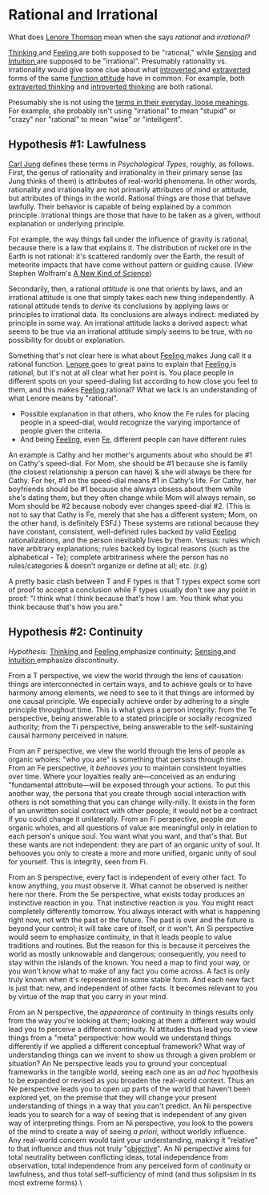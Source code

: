 # Rational and Irrational

What does [Lenore Thomson](../../../people-and-systems/lenore-thomson/) mean when she says _rational_ and _irrational?_

[Thinking ](../../function-attitude/thinking/)and [Feeling ](../../function-attitude/feeling/)are both supposed to be "rational," while [Sensing](../../function-attitude/sensation/) and [Intuition ](../../function-attitude/intuition/)are supposed to be "irrational". Presumably rationality vs. irrationality would give some clue about what [introverted ](../../function-attitude/attitude.md)and [extraverted ](../../function-attitude/attitude.md)forms of the same [function attitude](../../function-attitude/) have in common. For example, both [extraverted thinking](../../function-attitude/thinking/extraverted-thinking-te.md) and [introverted thinking](../../function-attitude/thinking/introverted-thinking-ti.md) are both rational.

Presumably she is not using the [terms in their everyday, loose meanings](../../../exegeses-and-hypotheses/not-personality/). For example, she probably isn't using "irrational" to mean "stupid" or "crazy" nor "rational" to mean "wise" or "intelligent".

## Hypothesis #1: Lawfulness

[Carl Jung](../../../people-and-systems/carl-jung.md) defines these terms in _Psychological Types_, roughly, as follows. First, the genus of rationality and irrationality in their primary sense (as Jung thinks of them) is attributes of real-world phenomena. In other words, rationality and irrationality are not primarily attributes of mind or attitude, but attributes of things in the world. Rational things are those that behave lawfully. Their behavior is capable of being explained by a common principle. Irrational things are those that have to be taken as a given, without explanation or underlying principle.

For example, the way things fall under the influence of gravity is rational, because there is a law that explains it. The distribution of nickel ore in the Earth is not rational: it's scattered randomly over the Earth, the result of meteorite impacts that have come without pattern or guiding cause. (View Stephen Wolfram's [A New Kind of Science](https://web.archive.org/web/20050421215713/http://www.wolframscience.com/))

Secondarily, then, a rational _attitude_ is one that orients by laws, and an irrational attitude is one that simply takes each new thing independently. A rational attitude tends to _derive_ its conclusions by applying laws or principles to irrational data. Its conclusions are always indirect: mediated by principle in some way. An irrational attitude lacks a derived aspect: what seems to be true via an irrational attitude simply seems to be true, with no possibility for doubt or explanation.

Something that's not clear here is what about [Feeling ](../../function-attitude/feeling/)makes Jung call it a rational function. [Lenore ](../../../people-and-systems/lenore-thomson/)goes to great pains to explain that [Feeling ](../../function-attitude/feeling/)is rational, but it's not at all clear what her point is. You place people in different spots on your speed-dialing list according to how close you feel to them, and this makes [Feeling ](../../function-attitude/feeling/)rational? What we lack is an understanding of what Lenore means by "rational".

* Possible explanation in that others, who know the Fe rules for placing people in a speed-dial, would recognize the varying importance of people given the criteria.
* And being [Feeling](../../function-attitude/feeling/), even [Fe](../../function-attitude/feeling/extraverted-feeling-fe.md), different people can have different rules

An example is Cathy and her mother's arguments about who should be #1 on Cathy's speed-dial. For Mom, she should be #1 because she is family (the closest relationship a person can have) & she will always be there for Cathy. For her, #1 on the speed-dial means #1 in Cathy's life. For Cathy, her boyfriends should be #1 because she always obsess about them while she's dating them, but they often change while Mom will always remain, so Mom should be #2 because nobody ever changes speed-dial #2. (This is not to say that Cathy is Fe, merely that she has a different system; Mom, on the other hand, is definitely ESFJ.) These systems are rational because they have constant, consistent, well-defined rules backed by valid [Feeling ](../../function-attitude/feeling/)rationalizations, and the person inevitably lives by them. Versus: rules which have arbitrary explanations; rules backed by logical reasons (such as the alphabetical - Te); complete arbitrariness where the person has no rules/categories & doesn't organize or define at all; etc. (r.g)

A pretty basic clash between T and F types is that T types expect some sort of proof to accept a conclusion while F types usually don't see any point in proof: "I think what I think because that's how I am. You think what you think because that's how you are."

## Hypothesis #2: Continuity

_Hypothesis:_ [Thinking ](../../function-attitude/thinking/)and [Feeling ](../../function-attitude/feeling/)emphasize continuity; [Sensing ](../../function-attitude/sensation/)and [Intuition ](../../function-attitude/intuition/)emphasize discontinuity.

From a T perspective, we view the world through the lens of causation: things are interconnected in certain ways, and to achieve goals or to have harmony among elements, we need to see to it that things are informed by one causal principle. We especially achieve order by adhering to a single principle throughout time. This is what gives a person integrity: from the Te perspective, being answerable to a stated principle or socially recognized authority; from the Ti perspective, being answerable to the self-sustaining causal harmony perceived in nature.

From an F perspective, we view the world through the lens of people as organic wholes: "who you are" is something that persists through time. From an Fe perspective, it _behooves you_ to maintain consistent loyalties over time. Where your loyalties really are—conceived as an enduring "fundamental attribute—will be exposed through your actions. To put this another way, the persona that you create through social interaction with others is not something that you can change willy-nilly. It exists in the form of an unwritten social contract with other people; it would not be a contract if you could change it unilaterally. From an Fi perspective, people _are_ organic wholes, and all questions of value are meaningful only in relation to each person's unique soul. You want what you want, and that's that. But these wants are not independent: they are part of an organic unity of soul. It behooves you only to create a more and more unified, organic unity of soul for yourself. This is integrity, seen from Fi.

From an S perspective, every fact is independent of every other fact. To know anything, you must observe it. What cannot be observed is neither here nor there. From the Se perspective, what exists today produces an instinctive reaction in you. That instinctive reaction _is_ you. You might react completely differently tomorrow. You always interact with what is happening right now, not with the past or the future. The past is over and the future is beyond your control; it will take care of itself, or it won't. An Si perspective would seem to emphasize continuity, in that it leads people to value traditions and routines. But the reason for this is because it perceives the world as mostly unknowable and dangerous; consequently, you need to stay within the islands of the known. You need a map to find your way, or you won't know what to make of any fact you come across. A fact is only truly known when it's represented in some stable form. And each new fact is just that: new, and independent of other facts. It becomes relevant to you by virtue of the map that you carry in your mind.

From an N perspective, the _appearance_ of continuity in things results only from the way you're looking at them; looking at them a different way would lead you to perceive a different continuity. N attitudes thus lead you to view things from a "meta" perspective: how would we understand things differently if we applied a different conceptual framework? What way of understanding things can we invent to show us through a given problem or situation? An Ne perspective leads you to ground your conceptual frameworks in the tangible world, seeing each one as an _ad hoc_ hypothesis to be expanded or revised as you broaden the real-world context. Thus an Ne perspective leads you to open up parts of the world that haven't been explored yet, on the premise that they will change your present understanding of things in a way that you can't predict. An Ni perspective leads you to search for a way of seeing that is independent of any given way of interpreting things. From an Ni perspective, you look to the powers of the mind to create a way of seeing _a priori,_ without worldly influence. Any real-world concern would taint your understanding, making it "relative" to that influence and thus not truly "[objective](https://web.archive.org/web/20050421215713/http://greenlightwiki.com/lenore-exegesis/objective)". An Ni perspective aims for total neutrality between conflicting ideas, total independence from observation, total independence from any perceived form of continuity or lawfulness, and thus total self-sufficiency of mind (and thus solipsism in its most extreme forms).\
